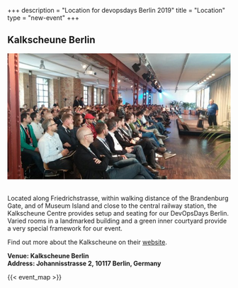 +++
description = "Location for devopsdays Berlin 2019"
title = "Location"
type = "new-event"
+++
## Kalkscheune Berlin

<div style="text-align:left;"> <a href="http://www.kalkscheune.de/en"
target="_blank"> <img width="550px" alt="DevOpsDays Berlin 2018"
src="/events/2020-berlin/kalkscheune.jpg"/> </a> </div>
<br/>


<p>
Located along Friedrichstrasse, within walking distance of the Brandenburg Gate, and of Museum Island and close to the central railway station, the Kalkscheune Centre provides setup and seating for our DevOpsDays Berlin. Varied rooms in a landmarked building and a green inner courtyard provide a very special framework for our event.

Find out more about the Kalkscheune on their <a href="http://www.kalkscheune.de/en">website</a>.
</p>

<p style="font-weight:bold">
Venue: Kalkscheune Berlin<br>
Address: Johannisstrasse 2, 10117 Berlin, Germany
</p>

{{< event_map >}}

<p/>